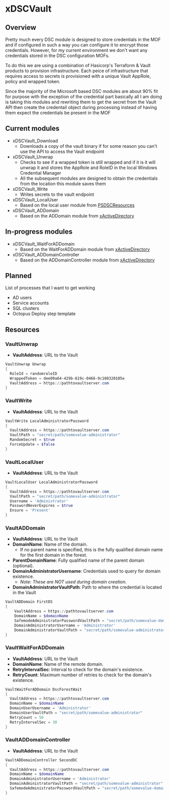 # xDSCVault #
## Overview ##

Pretty much every DSC module is designed to store credentials in the MOF and if configured in such a way you can configure it to encrypt those credentials. However, for my current environment we don't want any credentials stored in the DSC configuration MOFs.

To do this we are using a combination of Hasicorp's Terraform & Vault products to provision infrastructure. Each peice of infrastructure that requires access to secrets is provisioned with a unique Vault AppRole, policy and wrapped token.

Since the majority of the Microsoft based DSC modules are about 90% fit for purpose with the exception of the credential part basically all I am doing is taking this modules and rewriting them to get the secret from the Vault API then create the credentail object during processing instead of having them expect the credentials be present in the MOF

## Current modules

- xDSCVault_Download
	- Downloads a copy of the vault binary if for some reason you can't use the API to access the Vault endpoint
- xDSCVault_Unwrap
	- Checks to see if a wrapped token is still wrapped and if it is it will unwrap it and stores the AppRole and RoleID in the local Windows Credential Manager
	- All the subsequent modules are designed to obtain the credentials from the location this module saves them
- xDSCVault_Write
	- Writes secrets to the vault endpoint
- xDSCVault_LocalUser
	- Based on the local user module from [PSDSCResources](https://github.com/PowerShell/PSDscResources#user)
- xDSCVault_ADDomain
	- Based on the ADDomain module from [xActiveDirectory](https://github.com/PowerShell/xActiveDirectory#xaddomain)

## In-progress modules

- xDSCVault_WaitForADDomain
	- Based on the WaitForADDomain module from [xActiveDirectory](https://github.com/PowerShell/xActiveDirectory#xwaitforaddomain)
- xDSCVault_ADDomainController
	- Based on the ADDomainController module from [xActiveDirectory](https://github.com/PowerShell/xActiveDirectory#xaddomaincontroller)

## Planned

List of processes that I want to get working

- AD users
- Service accounts
- SQL clusters
- Octopus Deploy step template

## Resources

### VaultUnwrap
* **VaultAddress**: URL to the Vault
```powershell
VaultUnwrap Unwrap
{
  RoleId = randomroleID
  WrappedToken = dee09a64-429b-619c-0466-9c108320105e
  VaultAddress = https://pathtovaultserver.com   
} 
```
    
### VaultWrite
* **VaultAddress**: URL to the Vault
```powershell
VaultWrite LocalAdministratorPassword
{
  VaultAddress = https://pathtovaultserver.com       
  VaultPath = "secret/path/somevalue-administrator"
  RandomSecret = $true
  ForceUpdate = $false
} 
```
### VaultLocalUser
* **VaultAddress**: URL to the Vault
```powershell
VaultLocalUser LocalAdministratorPassword
{
  VaultAddress = https://pathtovaultserver.com       
  VaultPath = "secret/path/somevalue-administrator"
  Username = 'Administrator'
  PasswordNeverExpires = $true
  Ensure = 'Present'
}   
```
### VaultADDomain
* **VaultAddress**: URL to the Vault
* **DomainName**: Name of the domain.
  * If no parent name is specified, this is the fully qualified domain name for the first domain in the forest.
* **ParentDomainName**: Fully qualified name of the parent domain (optional).
* **DomainAdministratorUsername**: Credentials used to query for domain existence.
  * _Note: These are NOT used during domain creation._
* **DomainAdministratorVaultPath**: Path to where the credential is located in the Vault

```powershell
VaultADDomain FirstDS
{
    VaultAddress = https://pathtovaultserver.com
    DomainName = $domainName
    SafemodeAdministratorPasswordVaultPath = "secret/path/somevalue-domainsafemode"
    DomainAdministratorUsername = 'Administrator'
    DomainAdministratorVaultPath = "secret/path/somevalue-administrator"
}
```
### VaultWaitForADDomain
* **VaultAddress**: URL to the Vault
* **DomainName**: Name of the remote domain.
* **RetryIntervalSec**: Interval to check for the domain's existence.
* **RetryCount**: Maximum number of retries to check for the domain's existence.

```powershell
VaultWaitForADDomain DscForestWait
{
  VaultAddress = https://pathtovaultserver.com       
  DomainName = $domainName
  DomainUserUsername = 'Administrator'
  DomainUserVaultPath = "secret/path/somevalue-administrator"
  RetryCount = 50
  RetryIntervalSec = 30
}
```
### VaultADDomainController
* **VaultAddress**: URL to the Vault
```powershell
VaultADDomainController SecondDC
{
  VaultAddress = https://pathtovaultserver.com       
  DomainName = $domainName
  DomainAdministratorUsername = 'Administrator'
  DomainAdministratorVaultPath = "secret/path/somevalue-administrator"
  SafemodeAdministratorPasswordVaultPath = "secret/path/somevalue-domainsafemode"
}
```